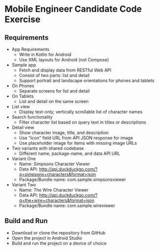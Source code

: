 # Mobile Engineer Candidate Code Exercise

## Requirements
- App Requirements
    - Write in Kotlin for Android
    - Use XML layouts for Android (not Compose)
- Sample app
    - Fetch and display data from RESTful Web API
    - Consist of two parts: list and detail
    - Support portrait and landscape orientations for phones and tablets
- On Phones
    - Separate screens for list and detail
- On Tablets
    - List and detail on the same screen
- List view
    - Display text-only, vertically scrollable list of character names
- Search functionality
    - Filter character list based on query text in titles or descriptions
- Detail view
    - Show character image, title, and description
    - Use "Icon" field URL from API JSON response for image
    - Use placeholder image for items with missing image URLs
- Two variants with shared codebase
    - Different name, package-name, and data API URL
- Variant One
    - Name: Simpsons Character Viewer
    - Data API: http://api.duckduckgo.com/?q=simpsons+characters&format=json
    - Package/Bundle name: com.sample.simpsonsviewer
- Variant Two
    - Name: The Wire Character Viewer
    - Data API: http://api.duckduckgo.com/?q=the+wire+characters&format=json
    - Package/Bundle name: com.sample.wireviewer

## Build and Run
- Download or clone the repository from GitHub
- Open the project in Android Studio
- Build and run the project on a device of choice
